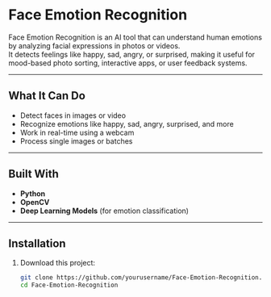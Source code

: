 # Face Emotion Recognition

Face Emotion Recognition is an AI tool that can understand human emotions by analyzing facial expressions in photos or videos.  
It detects feelings like happy, sad, angry, or surprised, making it useful for mood-based photo sorting, interactive apps, or user feedback systems.

---

## What It Can Do
- Detect faces in images or video
- Recognize emotions like happy, sad, angry, surprised, and more
- Work in real-time using a webcam
- Process single images or batches

---

## Built With
- **Python**
- **OpenCV**
- **Deep Learning Models** (for emotion classification)

---

## Installation
1. Download this project:
   ```bash
   git clone https://github.com/yourusername/Face-Emotion-Recognition.git
   cd Face-Emotion-Recognition
